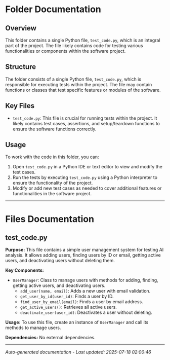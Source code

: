# Folder Documentation

## Overview
This folder contains a single Python file, `test_code.py`, which is an integral part of the project. The file likely contains code for testing various functionalities or components within the software project.

## Structure
The folder consists of a single Python file, `test_code.py`, which is responsible for executing tests within the project. The file may contain functions or classes that test specific features or modules of the software.

## Key Files
- `test_code.py`: This file is crucial for running tests within the project. It likely contains test cases, assertions, and setup/teardown functions to ensure the software functions correctly.

## Usage
To work with the code in this folder, you can:
1. Open `test_code.py` in a Python IDE or text editor to view and modify the test cases.
2. Run the tests by executing `test_code.py` using a Python interpreter to ensure the functionality of the project.
3. Modify or add new test cases as needed to cover additional features or functionalities in the software project.

---

# Files Documentation

## test_code.py

**Purpose:** This file contains a simple user management system for testing AI analysis. It allows adding users, finding users by ID or email, getting active users, and deactivating users without deleting them.

**Key Components:**
- `UserManager`: Class to manage users with methods for adding, finding, getting active users, and deactivating users.
  - `add_user(name, email)`: Adds a new user with email validation.
  - `get_user_by_id(user_id)`: Finds a user by ID.
  - `find_user_by_email(email)`: Finds a user by email address.
  - `get_active_users()`: Retrieves all active users.
  - `deactivate_user(user_id)`: Deactivates a user without deleting.
  
**Usage:** To use this file, create an instance of `UserManager` and call its methods to manage users.

**Dependencies:** No external dependencies.

---
*Auto-generated documentation - Last updated: 2025-07-18 02:00:46*
